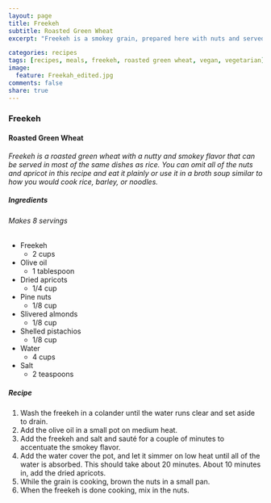 ```yaml
---
layout: page
title: Freekeh
subtitle: Roasted Green Wheat
excerpt: "Freekeh is a smokey grain, prepared here with nuts and served like rice."

categories: recipes
tags: [recipes, meals, freekeh, roasted green wheat, vegan, vegetarian]
image:
  feature: Freekah_edited.jpg
comments: false
share: true
---
```


### Freekeh
#### Roasted Green Wheat

*Freekeh is a roasted green wheat with a nutty and smokey flavor that can be served in most of the same dishes as rice. You can omit all of the nuts and apricot in this recipe and eat it plainly or use it in a broth soup similar to how you would cook rice, barley, or noodles.*

##### Ingredients
###### Makes 8 servings

* Freekeh
    - 2 cups
* Olive oil
    - 1 tablespoon
* Dried apricots
    - 1/4 cup
* Pine nuts
    - 1/8 cup
* Slivered almonds
    - 1/8 cup
* Shelled pistachios
    - 1/8 cup
* Water
    - 4 cups
* Salt
    - 2 teaspoons

##### Recipe
1. Wash the freekeh in a colander until the water runs clear and set aside to drain.
2. Add the olive oil in a small pot on medium heat.
3. Add the freekeh and salt and sauté for a couple of minutes to accentuate the smokey flavor.
4. Add the water cover the pot, and let it simmer on low heat until all of the water is absorbed. This should take about 20 minutes. About 10 minutes in, add the dried apricots.
5. While the grain is cooking, brown the nuts in a small pan.
6. When the freekeh is done cooking, mix in the nuts.
